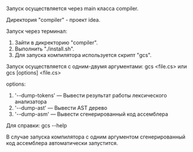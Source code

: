Запуск осуществляется через main класса compiler.

Директория "compiler" - проект idea.

Запуск через терминал:

1) Зайти в дикректорию "compiler".
2) Выполнить "./install.sh".
3) Для запуска компилятора используется скрипт "gcs".

Запуск осуществляется с одним-двумя аргументами:
gcs <file.cs> или gcs [options] <file.cs>

options:
1) '--dump-tokens' — Вывести результат работы лексического анализатора
2) '--dump-ast' — Вывести AST дерево
3) '--dump-asm' — Вывести сгенерированный код ассемблера

Для справки:
gcs --help

В случае запуска компилятора с одним аргументом сгенерированный код ассемблера автоматически запустится.
